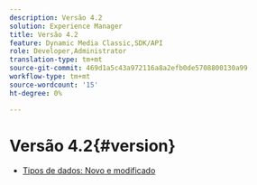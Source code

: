 ```yaml
---
description: Versão 4.2
solution: Experience Manager
title: Versão 4.2
feature: Dynamic Media Classic,SDK/API
role: Developer,Administrator
translation-type: tm+mt
source-git-commit: 469d1a5c43a972116a8a2efb0de5708800130a99
workflow-type: tm+mt
source-wordcount: '15'
ht-degree: 0%

---
```



# Versão 4.2{#version}

* [Tipos de dados: Novo e modificado](r-4-2-types.md)
